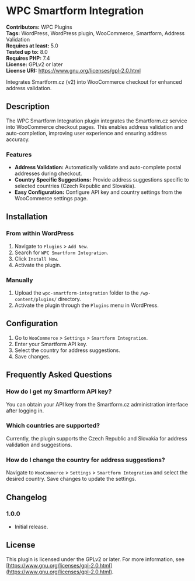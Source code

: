 # WPC Smartform Integration

**Contributors:** WPC Plugins  
**Tags:** WordPress, WordPress plugin, WooCommerce, Smartform, Address Validation  
**Requires at least:** 5.0  
**Tested up to:** 8.0  
**Requires PHP:** 7.4  
**License:** GPLv2 or later  
**License URI:** https://www.gnu.org/licenses/gpl-2.0.html

Integrates Smartform.cz (v2) into WooCommerce checkout for enhanced address validation.

## Description

The WPC Smartform Integration plugin integrates the Smartform.cz service into WooCommerce checkout pages. This enables address validation and auto-completion, improving user experience and ensuring address accuracy.

### Features

- **Address Validation:** Automatically validate and auto-complete postal addresses during checkout.
- **Country Specific Suggestions:** Provide address suggestions specific to selected countries (Czech Republic and Slovakia).
- **Easy Configuration:** Configure API key and country settings from the WooCommerce settings page.

## Installation

### From within WordPress

1. Navigate to `Plugins` > `Add New`.
2. Search for `WPC Smartform Integration`.
3. Click `Install Now`.
4. Activate the plugin.

### Manually

1. Upload the `wpc-smartform-integration` folder to the `/wp-content/plugins/` directory.
2. Activate the plugin through the `Plugins` menu in WordPress.

## Configuration

1. Go to `WooCommerce` > `Settings` > `Smartform Integration`.
2. Enter your Smartform API key.
3. Select the country for address suggestions.
4. Save changes.

## Frequently Asked Questions

### How do I get my Smartform API key?

You can obtain your API key from the Smartform.cz administration interface after logging in.

### Which countries are supported?

Currently, the plugin supports the Czech Republic and Slovakia for address validation and suggestions.

### How do I change the country for address suggestions?

Navigate to `WooCommerce` > `Settings` > `Smartform Integration` and select the desired country. Save changes to update the settings.

## Changelog

### 1.0.0
* Initial release.

## License

This plugin is licensed under the GPLv2 or later. For more information, see [https://www.gnu.org/licenses/gpl-2.0.html](https://www.gnu.org/licenses/gpl-2.0.html).
